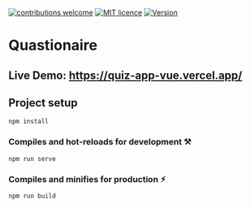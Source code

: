 
[![contributions welcome](https://img.shields.io/badge/contributions-welcome-brightgreen.svg?style=flat)](https://github.com/MahykBurak/quiz-app-vue/issues)
[![MIT licence](https://img.shields.io/badge/licance-MIT-red.svg)](https://github.com/MahykBurak/quiz-app-vue/blob/master/LICENSE)
[![Version](https://img.shields.io/badge/Version-0.0.1-blue.svg)](https://github.com/MahykBurak/quiz-app-vue)
# Quastionaire 

## Live Demo: https://quiz-app-vue.vercel.app/
## Project setup
```
npm install
```

### Compiles and hot-reloads for development ⚒️
```
npm run serve
```

### Compiles and minifies for production ⚡︎
```
npm run build
```